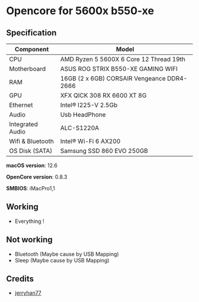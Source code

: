 # Opencore for 5600x b550-xe

## Specification
| **Component** | **Model** |
| ------------- | --------- |
| CPU | AMD Ryzen 5 5600X 6 Core 12 Thread 19th|
| Motherboard | ASUS ROG STRIX B550-XE GAMING WIFI |
| RAM | 16GB (2 x 6GB) CORSAIR Vengeance DDR4-2666 |
| GPU | XFX QICK 308 RX 6600 XT 8G |
| Ethernet | Intel® I225-V 2.5Gb |
| Audio | Usb HeadPhone|
| Integrated Audio | ALC-S1220A |
| Wifi & Bluetooth | Intel® Wi-Fi 6 AX200 |
| OS Disk (SATA) | Samsung SSD 860 EVO 250GB |

**macOS version**: 12.6

**OpenCore version**: 0.8.3

**SMBIOS**:  iMacPro1,1

## Working
- Everything !


## Not working
 - Bluetooth (Maybe cause by USB Mapping)
 - Sleep (Maybe cause by USB Mapping)

 
## Credits
 * [jerryhan77](https://github.com/jerryhan77/asus-strix-b550-a-opencore)
